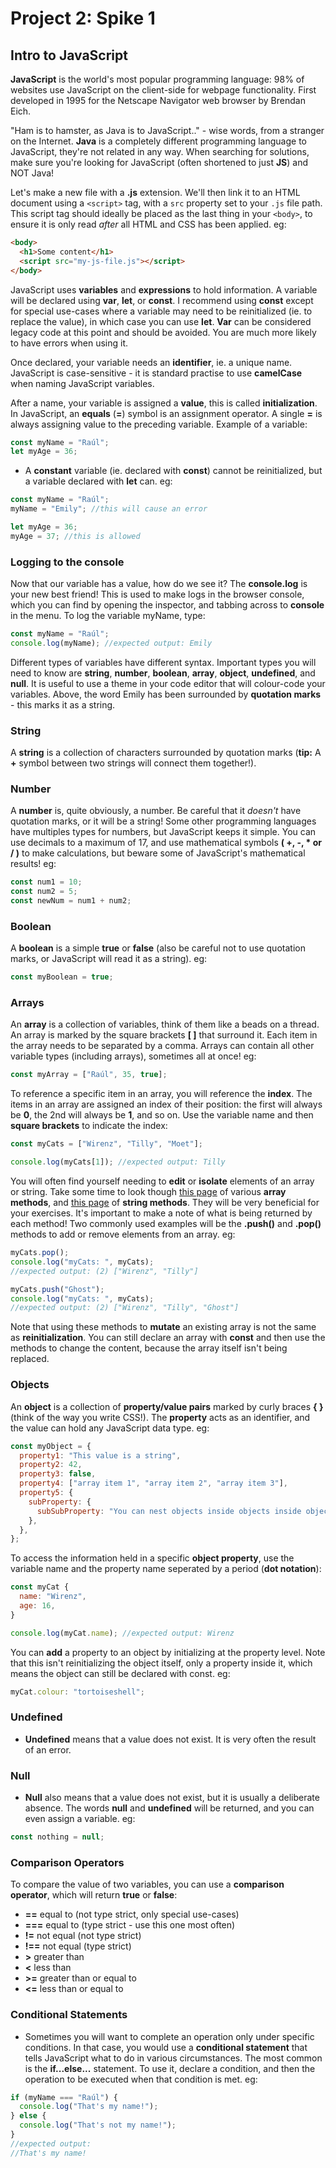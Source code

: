 # Project 2: Spike 1

## Intro to JavaScript

**JavaScript** is the world's most popular programming language: 98% of websites use JavaScript on the client-side for webpage functionality. First developed in 1995 for the Netscape Navigator web browser by Brendan Eich.

"Ham is to hamster, as Java is to JavaScript.." - wise words, from a stranger on the Internet. **Java** is a completely different programming language to JavaScript, they're not related in any way. When searching for solutions, make sure you're looking for JavaScript (often shortened to just **JS**) and NOT Java!

Let's make a new file with a **.js** extension. We'll then link it to an HTML document using a `<script>` tag, with a `src` property set to your `.js` file path. This script tag should ideally be placed as the last thing in your `<body>`, to ensure it is only read _after_ all HTML and CSS has been applied. eg:

```html
<body>
  <h1>Some content</h1>
  <script src="my-js-file.js"></script>
</body>
```

JavaScript uses **variables** and **expressions** to hold information. A variable will be declared using **var**, **let**, or **const**. I recommend using **const** except for special use-cases where a variable may need to be reinitialized (ie. to replace the value), in which case you can use **let**. **Var** can be considered legacy code at this point and should be avoided. You are much more likely to have errors when using it.

Once declared, your variable needs an **identifier**, ie. a unique name. JavaScript is case-sensitive - it is standard practise to use **camelCase** when naming JavaScript variables.

After a name, your variable is assigned a **value**, this is called **initialization**. In JavaScript, an **equals** (**=**) symbol is an assignment operator. A single **=** is always assigning value to the preceding variable. Example of a variable:

```js
const myName = "Raúl"; 
let myAge = 36;
```

- A **constant** variable (ie. declared with **const**) cannot be reinitialized, but a variable declared with **let** can. eg:

```js
const myName = "Raúl";
myName = "Emily"; //this will cause an error

let myAge = 36;
myAge = 37; //this is allowed
```

### Logging to the console

Now that our variable has a value, how do we see it? The **console.log** is your new best friend! This is used to make logs in the browser console, which you can find by opening the inspector, and tabbing across to **console** in the menu. To log the variable myName, type:

```js
const myName = "Raúl";
console.log(myName); //expected output: Emily
```

Different types of variables have different syntax. Important types you will need to know are **string**, **number**, **boolean**, **array**, **object**, **undefined**, and **null**. It is useful to use a theme in your code editor that will colour-code your variables. Above, the word Emily has been surrounded by **quotation marks** - this marks it as a string.

### String

A **string** is a collection of characters surrounded by quotation marks (**tip:** A **+** symbol between two strings will connect them together!).

### Number

A **number** is, quite obviously, a number. Be careful that it _doesn't_ have quotation marks, or it will be a string! Some other programming languages have multiples types for numbers, but JavaScript keeps it simple. You can use decimals to a maximum of 17, and use mathematical symbols **( +, -, \* or / )** to make calculations, but beware some of JavaScript's mathematical results! eg:

```js
const num1 = 10;
const num2 = 5;
const newNum = num1 + num2;

```

### Boolean

A **boolean** is a simple **true** or **false** (also be careful not to use quotation marks, or JavaScript will read it as a string). eg:

```js
const myBoolean = true;
```

### Arrays

An **array** is a collection of variables, think of them like a beads on a thread. An array is marked by the square brackets **[ ]** that surround it. Each item in the array needs to be separated by a comma. Arrays can contain all other variable types (including arrays), sometimes all at once! eg:

```js
const myArray = ["Raúl", 35, true];
```

To reference a specific item in an array, you will reference the **index**. The items in an array are assigned an index of their position: the first will always be **0**, the 2nd will always be **1**, and so on. Use the variable name and then **square brackets** to indicate the index:

```js
const myCats = ["Wirenz", "Tilly", "Moet"];

console.log(myCats[1]); //expected output: Tilly
```

You will often find yourself needing to **edit** or **isolate** elements of an array or string. Take some time to look though [this page](https://www.w3schools.com/js/js_array_methods.asp) of various **array methods**, and [this page](https://www.w3schools.com/js/js_string_methods.asp) of **string methods**. They will be very beneficial for your exercises. It's important to make a note of what is being returned by each method! Two commonly used examples will be the **.push()** and **.pop()** methods to add or remove elements from an array. eg:

```js
myCats.pop();
console.log("myCats: ", myCats);
//expected output: (2) ["Wirenz", "Tilly"]

myCats.push("Ghost");
console.log("myCats: ", myCats);
//expected output: (2) ["Wirenz", "Tilly", "Ghost"]
```

Note that using these methods to **mutate** an existing array is not the same as **reinitialization**. You can still declare an array with **const** and then use the methods to change the content, because the array itself isn't being replaced.

### Objects

An **object** is a collection of **property/value pairs** marked by curly braces **{ }** (think of the way you write CSS!). The **property** acts as an identifier, and the value can hold any JavaScript data type. eg:

```js
const myObject = {
  property1: "This value is a string",
  property2: 42,
  property3: false,
  property4: ["array item 1", "array item 2", "array item 3"],
  property5: {
    subProperty: {
      subSubProperty: "You can nest objects inside objects inside objects!!",
    },
  },
};
```

To access the information held in a specific **object property**, use the variable name and the property name seperated by a period (**dot notation**):

```js
const myCat {
  name: "Wirenz",
  age: 16,
}

console.log(myCat.name); //expected output: Wirenz
```

You can **add** a property to an object by initializing at the property level. Note that this isn't reinitializing the object itself, only a property inside it, which means the object can still be declared with const. eg:

```js
myCat.colour: "tortoiseshell";
```

### Undefined

- **Undefined** means that a value does not exist. It is very often the result of an error.

### Null

- **Null** also means that a value does not exist, but it is usually a deliberate absence. The words **null** and **undefined** will be returned, and you can even assign a variable. eg:

```js
const nothing = null;
```

### Comparison Operators

To compare the value of two variables, you can use a **comparison operator**, which will return **true** or **false**:

- **==** equal to (not type strict, only special use-cases)
- **===** equal to (type strict - use this one most often)
- **!=** not equal (not type strict)
- **!==** not equal (type strict)
- **>** greater than
- **<** less than
- **>=** greater than or equal to
- **<=** less than or equal to

### Conditional Statements

- Sometimes you will want to complete an operation only under specific conditions. In that case, you would use a **conditional statement** that tells JavaScript what to do in various circumstances. The most common is the **if...else...** statement. To use it, declare a condition, and then the operation to be executed when that condition is met. eg:

```js
if (myName === "Raúl") {
  console.log("That's my name!");
} else {
  console.log("That's not my name!");
}
//expected output:
//That's my name!
```
